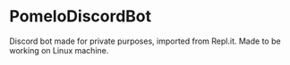 # PomeloDiscordBot
Discord bot made for private purposes, imported from Repl.it. Made to be working on Linux machine.
